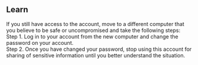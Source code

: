 ## Learn
If you still have access to the account, move to a different computer that you believe to be safe or uncompromised and take the following steps:
<br>
Step 1. Log in to your account from the new computer and change the password on your account.
<br>
Step 2. Once you have changed your password, stop using this account for sharing of sensitive information until you better understand the situation.